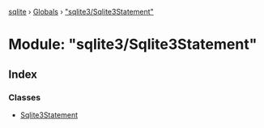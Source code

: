 [sqlite](../README.md) › [Globals](../globals.md) › ["sqlite3/Sqlite3Statement"](_sqlite3_sqlite3statement_.md)

# Module: "sqlite3/Sqlite3Statement"

## Index

### Classes

* [Sqlite3Statement](../classes/_sqlite3_sqlite3statement_.sqlite3statement.md)
